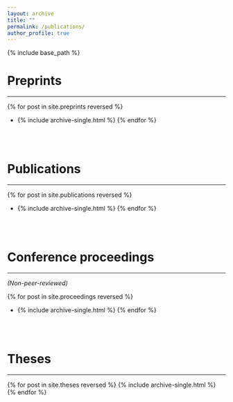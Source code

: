 ```yaml
---
layout: archive
title: ""
permalink: /publications/
author_profile: true
---
```


{% include base_path %}

# Preprints

---




{% for post in site.preprints reversed %}
  * {% include archive-single.html %}
{% endfor %}

<br/><br/>



# Publications

---



{% for post in site.publications reversed %}
   * {% include archive-single.html %}
{% endfor %}



<br/><br/>



# Conference proceedings

---



*(Non-peer-reviewed)*

{% for post in site.proceedings reversed %}
  * {% include archive-single.html %}
{% endfor %}



<br/><br/>



# Theses

---



{% for post in site.theses reversed %}
  {% include archive-single.html %}
{% endfor %}
